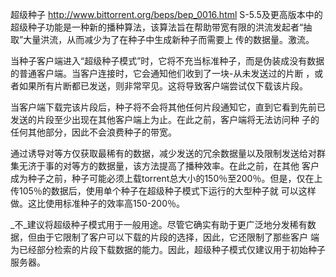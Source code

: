 超级种子
http://www.bittorrent.org/beps/bep_0016.html
S-5.5及更高版本中的超级种子功能是一种新的播种算法，该算法旨在帮助带宽有限的洪流发起者“抽取”大量洪流，从而减少为了在种子中生成新种子而需要上
传的数据量。激流。

当种子客户端进入“超级种子模式”时，它将不充当标准种子，而是伪装成没有数据的普通客户端。当客户连接时，它会通知他们收到了一块-从未发送过的片断
，或者如果所有片断都已发送，则非常罕见。这将导致客户端尝试仅下载该片段。

当客户端下载完该片段后，种子将不会将其他任何片段通知它，直到它看到先前已发送的片段至少出现在其他客户端上为止。在此之前，客户端将无法访问种
子的任何其他部分，因此不会浪费种子的带宽。

通过诱导对等方仅获取最稀有的数据，减少发送的冗余数据量以及限制发送给对群集无济于事的对等方的数据量，该方法提高了播种效率。在此之前，在其他
客户成为种子之前，种子可能必须上载torrent总大小的150％至200％。但是，仅在上传105％的数据后，使用单个种子在超级种子模式下运行的大型种子就
可以这样做。这比使用标准种子的效率高150-200％。

_不_建议将超级种子模式用于一般用途。尽管它确实有助于更广泛地分发稀有数据，但由于它限制了客户可以下载的片段的选择，因此，它还限制了那些客户
端为已经部分检索的片段下载数据的能力。因此，超级种子模式仅建议用于初始种子服务器。